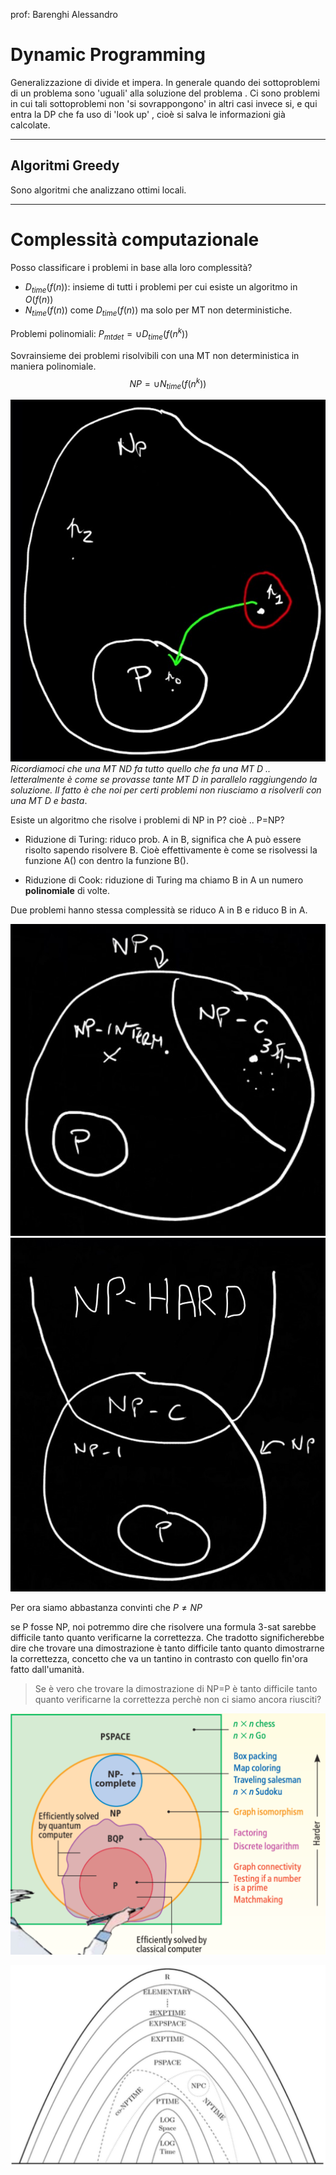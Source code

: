 prof: Barenghi Alessandro 

# Dynamic Programming 
Generalizzazione di divide et impera. In generale quando dei sottoproblemi di un problema sono 'uguali' alla soluzione del problema . 
Ci sono problemi in cui tali sottoproblemi non 'si sovrappongono' in altri casi invece si, e qui entra la DP che fa uso di 'look up' , cioè si salva le informazioni già calcolate. 

---- 
## Algoritmi Greedy 

Sono algoritmi che analizzano ottimi locali. 

----
# Complessità computazionale 
Posso classificare i problemi in base alla loro complessità? 

- $D_{time}(f(n))$: insieme di tutti i problemi per cui esiste un algoritmo in $O(f(n))$
- $N_{time}(f(n))$ come $D_{time}(f(n))$ ma solo per MT non deterministiche. 

Problemi polinomiali: $P_{mt det}=\cup D_{time}(f(n^k))$

Sovrainsieme dei problemi risolvibili con una MT non deterministica in maniera polinomiale. 
$$NP = \cup N_{time}(f(n^k))$$

![](images/e60f0f22de36b32e9a75ea18fe6deef6.jpg)
*Ricordiamoci che una MT ND fa tutto quello che fa una MT D .. letteralmente è come se provasse tante MT D in parallelo raggiungendo la soluzione. Il fatto è che noi per certi problemi non riusciamo a risolverli con una MT D e basta*.

Esiste un algoritmo che risolve i problemi di NP in P? 
cioè .. P=NP? 

- Riduzione di Turing: riduco prob. A in B, significa che A può essere risolto sapendo risolvere B. Cioè effettivamente è come se risolvessi la funzione A() con dentro la funzione B().

- Riduzione di Cook: riduzione di Turing ma chiamo B in A un numero **polinomiale** di volte. 

Due problemi hanno stessa complessità se riduco A in B e riduco B in A. 


![](images/6dc7f135726cc2d0908b681ea45617d3.jpg)
![](images/b13c351a2f54c12f7b2f7cb7b89758ac.jpg)

Per ora siamo abbastanza convinti che $P \ne NP$

se P fosse NP, noi potremmo dire che risolvere una formula 3-sat sarebbe difficile tanto quanto verificarne la correttezza. Che tradotto significherebbe dire che trovare una dimostrazione è tanto difficile tanto quanto dimostrarne la correttezza, concetto che va un tantino in contrasto con quello fin'ora fatto dall'umanità. 

> Se è vero che trovare la dimostrazione di NP=P è tanto difficile tanto quanto verificarne la correttezza perchè non ci siamo ancora riusciti? 


![](images/871ec92615c2c9727efdb2370338a9e5.png)

![](images/1cda2d9aafa0a3fd4084de28b5c3e4b4.png)
